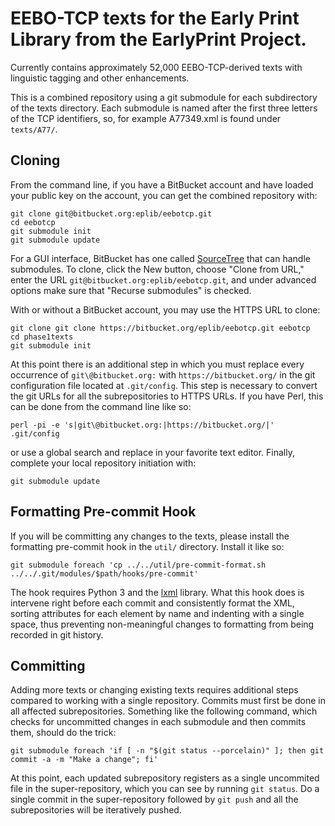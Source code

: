 # EEBO-TCP texts for the Early Print Library from the EarlyPrint Project.

Currently contains approximately 52,000 EEBO-TCP-derived texts with linguistic
tagging and other enhancements.

This is a combined repository using a git submodule for each subdirectory of the texts
directory.  Each submodule is named after the first three letters of the TCP
identifiers, so, for example A77349.xml is found under `texts/A77/`.

## Cloning

From the command line, if you have a BitBucket account and have loaded your public key
on the account, you can get the combined repository with:

    git clone git@bitbucket.org:eplib/eebotcp.git
    cd eebotcp
    git submodule init
    git submodule update

For a GUI interface, BitBucket has one called
[SourceTree](https://www.sourcetreeapp.com) that can handle submodules.  To
clone, click the New button, choose "Clone from URL," enter the URL
`git@bitbucket.org:eplib/eebotcp.git`, and under advanced options make
sure that "Recurse submodules" is checked.

With or without a BitBucket account, you may use the HTTPS URL to clone:

    git clone git clone https://bitbucket.org/eplib/eebotcp.git eebotcp
    cd phase1texts
    git submodule init

At this point there is an additional step in which you must replace every
occurrence of `git\@bitbucket.org:` with `https://bitbucket.org/` in the git
configuration file located at `.git/config`.  This step is necessary to convert the
git URLs for all the subrepositories to HTTPS URLs.  If you have Perl, this can be
done from the command line like so:

    perl -pi -e 's|git\@bitbucket.org:|https://bitbucket.org/|' .git/config 

or use a global search and replace in your favorite text editor.  Finally,
complete your local repository initiation with:

    git submodule update

## Formatting Pre-commit Hook

If you will be committing any changes to the texts, please install the formatting
pre-commit hook in the `util/` directory.  Install it like so:

    git submodule foreach 'cp ../../util/pre-commit-format.sh ../../.git/modules/$path/hooks/pre-commit'

The hook requires Python 3 and the [lxml](https://lxml.de) library.  What this
hook does is intervene right before each commit and consistently format the
XML, sorting attributes for each element by name and indenting with a single
space, thus preventing non-meaningful changes to formatting from being recorded
in git history.

## Committing

Adding more texts or changing existing texts requires additional steps
compared to working with a single repository.  Commits must first be done in
all affected subrepositories.  Something like the following command, which
checks for uncommitted changes in each submodule and then commits them, should
do the trick:

    git submodule foreach 'if [ -n "$(git status --porcelain)" ]; then git commit -a -m "Make a change"; fi'

At this point, each updated subrepository registers as a single uncommited
file in the super-repository, which you can see by running `git status`. Do a
single commit in the super-repository followed by `git push` and all the
subrepositories will be iteratively pushed.
